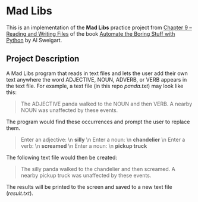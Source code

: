 # Mad Libs
This is an implementation of the **Mad Libs** practice project from [Chapter 9 – Reading and Writing Files](https://automatetheboringstuff.com/2e/chapter9/) of the book [Automate the Boring Stuff with Python](https://automatetheboringstuff.com/) by Al Sweigart.

## Project Description
A Mad Libs program that reads in text files and lets the user add their own text anywhere the word ADJECTIVE, NOUN, ADVERB, or VERB appears in the text file. For example, a text file (in this repo *panda.txt*) may look like this:

> The ADJECTIVE panda walked to the NOUN and then VERB. A nearby NOUN was unaffected by these events.

The program would find these occurrences and prompt the user to replace them.

> Enter an adjective: \n
> **silly** \n
> Enter a noun: \n
> **chandelier** \n
> Enter a verb: \n
> **screamed** \n
> Enter a noun: \n
> **pickup truck**

The following text file would then be created:

> The silly panda walked to the chandelier and then screamed. A nearby pickup truck was unaffected by these events.

The results will be printed to the screen and saved to a new text file (*result.txt*).
